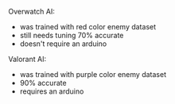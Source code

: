 Overwatch AI:
- was trained with red color enemy dataset
- still needs tuning 70% accurate 
- doesn't require an arduino

Valorant AI:
- was trained with purple color enemy dataset
- 90% accurate
- requires an arduino



